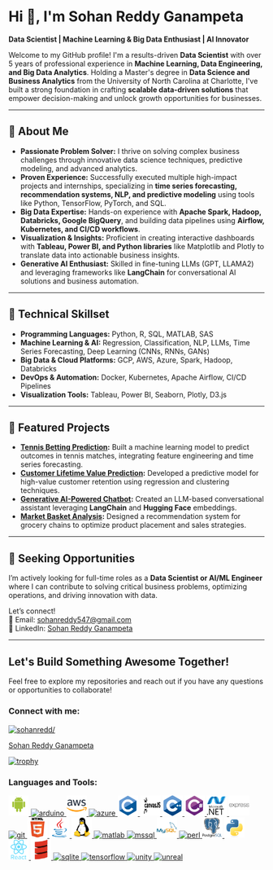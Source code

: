 # Hi 👋, I'm Sohan Reddy Ganampeta  
**Data Scientist | Machine Learning & Big Data Enthusiast | AI Innovator**

Welcome to my GitHub profile! I'm a results-driven **Data Scientist** with over 5 years of professional experience in **Machine Learning, Data Engineering, and Big Data Analytics**. Holding a Master's degree in **Data Science and Business Analytics** from the University of North Carolina at Charlotte, I've built a strong foundation in crafting **scalable data-driven solutions** that empower decision-making and unlock growth opportunities for businesses.

---

## 🌟 About Me  
- **Passionate Problem Solver:** I thrive on solving complex business challenges through innovative data science techniques, predictive modeling, and advanced analytics.  
- **Proven Experience:** Successfully executed multiple high-impact projects and internships, specializing in **time series forecasting, recommendation systems, NLP, and predictive modeling** using tools like Python, TensorFlow, PyTorch, and SQL.  
- **Big Data Expertise:** Hands-on experience with **Apache Spark, Hadoop, Databricks, Google BigQuery**, and building data pipelines using **Airflow, Kubernetes, and CI/CD workflows**.  
- **Visualization & Insights:** Proficient in creating interactive dashboards with **Tableau, Power BI, and Python libraries** like Matplotlib and Plotly to translate data into actionable business insights.  
- **Generative AI Enthusiast:** Skilled in fine-tuning LLMs (GPT, LLAMA2) and leveraging frameworks like **LangChain** for conversational AI solutions and business automation.  

---

## 🔧 Technical Skillset  
- **Programming Languages:** Python, R, SQL, MATLAB, SAS  
- **Machine Learning & AI:** Regression, Classification, NLP, LLMs, Time Series Forecasting, Deep Learning (CNNs, RNNs, GANs)  
- **Big Data & Cloud Platforms:** GCP, AWS, Azure, Spark, Hadoop, Databricks  
- **DevOps & Automation:** Docker, Kubernetes, Apache Airflow, CI/CD Pipelines  
- **Visualization Tools:** Tableau, Power BI, Seaborn, Plotly, D3.js  

---

## 📌 Featured Projects  
- **[Tennis Betting Prediction](https://github.com/SohanReddy57/Tennis-betting):** Built a machine learning model to predict outcomes in tennis matches, integrating feature engineering and time series forecasting.  
- **[Customer Lifetime Value Prediction](https://github.com/):** Developed a predictive model for high-value customer retention using regression and clustering techniques.  
- **[Generative AI-Powered Chatbot](https://github.com/):** Created an LLM-based conversational assistant leveraging **LangChain** and **Hugging Face** embeddings.  
- **[Market Basket Analysis](https://github.com/):** Designed a recommendation system for grocery chains to optimize product placement and sales strategies.  

---

## 🚀 Seeking Opportunities  
I’m actively looking for full-time roles as a **Data Scientist or AI/ML Engineer** where I can contribute to solving critical business problems, optimizing operations, and driving innovation with data.  

Let’s connect!  
📧 Email: [sohanreddy547@gmail.com](mailto:sohanreddy547@gmail.com)  
🔗 LinkedIn: [Sohan Reddy Ganampeta](https://www.linkedin.com/in/sohan-reddy-g/)  

---

## Let's Build Something Awesome Together!  
Feel free to explore my repositories and reach out if you have any questions or opportunities to collaborate!
<h3 align="left">Connect with me:</h3>
<p align="left">
<a href="https://linkedin.com/in/sohanredd/" target="blank"><img align="center" src="https://raw.githubusercontent.com/rahuldkjain/github-profile-readme-generator/master/src/images/icons/Social/linked-in-alt.svg" alt="sohanredd/" height="30" width="40" /></a>
</p>


<div class="badge-base LI-profile-badge" data-locale="en_US" data-size="large" data-theme="dark" data-type="HORIZONTAL" data-vanity="sohan-reddy-g" data-version="v1"><a class="badge-base__link LI-simple-link" href="https://www.linkedin.com/in/sohan-reddy-g?trk=profile-badge">Sohan Reddy Ganampeta</a></div>


              
</p>       

[![trophy](https://github-profile-trophy.vercel.app/?username=ryo-ma&theme=onedark)](https://github.com/ryo-ma/github-profile-trophy)

<h3 align="left">Languages and Tools:</h3>
<p align="left"> <a href="https://developer.android.com" target="_blank" rel="noreferrer"> <img src="https://raw.githubusercontent.com/devicons/devicon/master/icons/android/android-original-wordmark.svg" alt="android" width="40" height="40"/> </a> <a href="https://www.arduino.cc/" target="_blank" rel="noreferrer"> <img src="https://cdn.worldvectorlogo.com/logos/arduino-1.svg" alt="arduino" width="40" height="40"/> </a> <a href="https://aws.amazon.com" target="_blank" rel="noreferrer"> <img src="https://raw.githubusercontent.com/devicons/devicon/master/icons/amazonwebservices/amazonwebservices-original-wordmark.svg" alt="aws" width="40" height="40"/> </a> <a href="https://azure.microsoft.com/en-in/" target="_blank" rel="noreferrer"> <img src="https://www.vectorlogo.zone/logos/microsoft_azure/microsoft_azure-icon.svg" alt="azure" width="40" height="40"/> </a> <a href="https://www.cprogramming.com/" target="_blank" rel="noreferrer"> <img src="https://raw.githubusercontent.com/devicons/devicon/master/icons/c/c-original.svg" alt="c" width="40" height="40"/> </a> <a href="https://canvasjs.com" target="_blank" rel="noreferrer"> <img src="https://raw.githubusercontent.com/Hardik0307/Hardik0307/master/assets/canvasjs-charts.svg" alt="canvasjs" width="40" height="40"/> </a> <a href="https://www.w3schools.com/cpp/" target="_blank" rel="noreferrer"> <img src="https://raw.githubusercontent.com/devicons/devicon/master/icons/cplusplus/cplusplus-original.svg" alt="cplusplus" width="40" height="40"/> </a> <a href="https://www.w3schools.com/cs/" target="_blank" rel="noreferrer"> <img src="https://raw.githubusercontent.com/devicons/devicon/master/icons/csharp/csharp-original.svg" alt="csharp" width="40" height="40"/> </a> <a href="https://dotnet.microsoft.com/" target="_blank" rel="noreferrer"> <img src="https://raw.githubusercontent.com/devicons/devicon/master/icons/dot-net/dot-net-original-wordmark.svg" alt="dotnet" width="40" height="40"/> </a> <a href="https://expressjs.com" target="_blank" rel="noreferrer"> <img src="https://raw.githubusercontent.com/devicons/devicon/master/icons/express/express-original-wordmark.svg" alt="express" width="40" height="40"/> </a> <a href="https://git-scm.com/" target="_blank" rel="noreferrer"> <img src="https://www.vectorlogo.zone/logos/git-scm/git-scm-icon.svg" alt="git" width="40" height="40"/> </a> <a href="https://www.w3.org/html/" target="_blank" rel="noreferrer"> <img src="https://raw.githubusercontent.com/devicons/devicon/master/icons/html5/html5-original-wordmark.svg" alt="html5" width="40" height="40"/> </a> <a href="https://www.java.com" target="_blank" rel="noreferrer"> <img src="https://raw.githubusercontent.com/devicons/devicon/master/icons/java/java-original.svg" alt="java" width="40" height="40"/> </a> <a href="https://www.linux.org/" target="_blank" rel="noreferrer"> <img src="https://raw.githubusercontent.com/devicons/devicon/master/icons/linux/linux-original.svg" alt="linux" width="40" height="40"/> </a> <a href="https://www.mathworks.com/" target="_blank" rel="noreferrer"> <img src="https://upload.wikimedia.org/wikipedia/commons/2/21/Matlab_Logo.png" alt="matlab" width="40" height="40"/> </a> <a href="https://www.microsoft.com/en-us/sql-server" target="_blank" rel="noreferrer"> <img src="https://www.svgrepo.com/show/303229/microsoft-sql-server-logo.svg" alt="mssql" width="40" height="40"/> </a> <a href="https://www.mysql.com/" target="_blank" rel="noreferrer"> <img src="https://raw.githubusercontent.com/devicons/devicon/master/icons/mysql/mysql-original-wordmark.svg" alt="mysql" width="40" height="40"/> </a> <a href="https://www.perl.org/" target="_blank" rel="noreferrer"> <img src="https://api.iconify.design/logos-perl.svg" alt="perl" width="40" height="40"/> </a> <a href="https://www.postgresql.org" target="_blank" rel="noreferrer"> <img src="https://raw.githubusercontent.com/devicons/devicon/master/icons/postgresql/postgresql-original-wordmark.svg" alt="postgresql" width="40" height="40"/> </a> <a href="https://www.python.org" target="_blank" rel="noreferrer"> <img src="https://raw.githubusercontent.com/devicons/devicon/master/icons/python/python-original.svg" alt="python" width="40" height="40"/> </a> <a href="https://reactjs.org/" target="_blank" rel="noreferrer"> <img src="https://raw.githubusercontent.com/devicons/devicon/master/icons/react/react-original-wordmark.svg" alt="react" width="40" height="40"/> </a> <a href="https://www.scala-lang.org" target="_blank" rel="noreferrer"> <img src="https://raw.githubusercontent.com/devicons/devicon/master/icons/scala/scala-original.svg" alt="scala" width="40" height="40"/> </a> <a href="https://www.sqlite.org/" target="_blank" rel="noreferrer"> <img src="https://www.vectorlogo.zone/logos/sqlite/sqlite-icon.svg" alt="sqlite" width="40" height="40"/> </a> <a href="https://www.tensorflow.org" target="_blank" rel="noreferrer"> <img src="https://www.vectorlogo.zone/logos/tensorflow/tensorflow-icon.svg" alt="tensorflow" width="40" height="40"/> </a> <a href="https://unity.com/" target="_blank" rel="noreferrer"> <img src="https://www.vectorlogo.zone/logos/unity3d/unity3d-icon.svg" alt="unity" width="40" height="40"/> </a> <a href="https://unrealengine.com/" target="_blank" rel="noreferrer"> <img src="https://raw.githubusercontent.com/kenangundogan/fontisto/036b7eca71aab1bef8e6a0518f7329f13ed62f6b/icons/svg/brand/unreal-engine.svg" alt="unreal" width="40" height="40"/> </a> </p>
